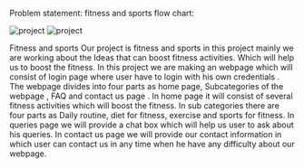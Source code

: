 Problem statement: fitness and sports
flow chart:

![project](https://github.com/putluru2006/putluru2006/assets/152724312/c440107b-69d3-498a-837d-1e3f00137466)
![project](https://github.com/putluru2006/putluru2006/assets/152724312/5cfdd72a-afdb-47af-b06a-62cf95add8b3)




Fitness and sports
Our project is fitness and sports in this project mainly we are working about the Ideas that can boost fitness activities. Which will help us to boost the fitness. In  this project we are making an webpage which will consist of login page where user have to login with his own credentials . The webpage divides into four parts as home page, Subcategories of the webpage , FAQ and contact us page . In home page it will consist of several fitness activities which will boost the fitness. In sub categories there are four parts as Daily routine, diet for fitness, exercise and sports for fitness.
In queries page we will provide a chat box which will help us user to ask about his queries. In contact us page we will provide  our contact information in which user can contact us in any time when he have any difficulty about our webpage.


